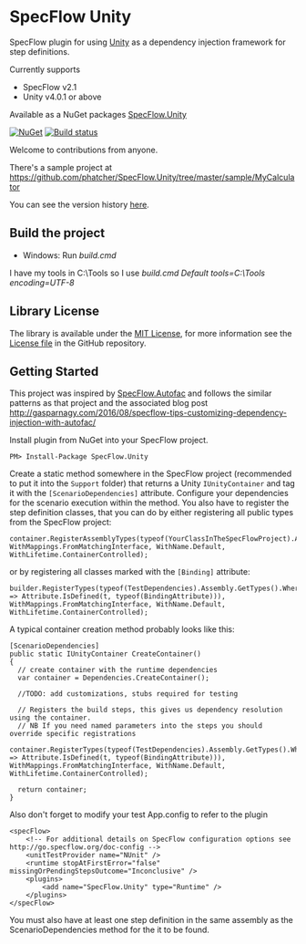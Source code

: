 SpecFlow Unity
================

SpecFlow plugin for using [Unity](https://www.nuget.org/packages/Unity/) as a dependency injection framework for step definitions.

Currently supports

* SpecFlow v2.1
* Unity v4.0.1 or above

Available as a NuGet packages [SpecFlow.Unity](https://www.nuget.org/packages/SpecFlow.Unity/)

[![NuGet](https://img.shields.io/nuget/v/SpecFlow.Unity.svg)](https://www.nuget.org/packages/SpecFlow.Unity/)
[![Build status](https://ci.appveyor.com/api/projects/status/f85dv0joq14uyn31/branch/master?svg=true)](https://ci.appveyor.com/project/PaulHatcher/specflow-unity/branch/master)

Welcome to contributions from anyone.

There's a sample project at https://github.com/phatcher/SpecFlow.Unity/tree/master/sample/MyCalculator

You can see the version history [here](RELEASE_NOTES.md).

## Build the project
* Windows: Run *build.cmd*

I have my tools in C:\Tools so I use *build.cmd Default tools=C:\Tools encoding=UTF-8* 

## Library License

The library is available under the [MIT License](http://en.wikipedia.org/wiki/MIT_License), for more information see the [License file][1] in the GitHub repository.

 [1]: https://github.com/phatcher/SpecFlow.Unity/blob/master/License.md 

## Getting Started

This project was inspired by [SpecFlow.Autofac](https://github.com/gasparnagy/SpecFlow.Autofac) and follows the similar patterns as that project and the associated blog post http://gasparnagy.com/2016/08/specflow-tips-customizing-dependency-injection-with-autofac/

Install plugin from NuGet into your SpecFlow project.

    PM> Install-Package SpecFlow.Unity

Create a static method somewhere in the SpecFlow project (recommended to put it into the `Support` folder) that returns a Unity `IUnityContainer` and tag it with the `[ScenarioDependencies]` attribute. Configure your dependencies for the scenario execution within the method. You also have to register the step definition classes, that you can do by either registering all public types from the SpecFlow project:

    container.RegisterAssemblyTypes(typeof(YourClassInTheSpecFlowProject).Assembly, WithMappings.FromMatchingInterface, WithName.Default, WithLifetime.ContainerControlled);

or by registering all classes marked with the `[Binding]` attribute:

    builder.RegisterTypes(typeof(TestDependencies).Assembly.GetTypes().Where(t => Attribute.IsDefined(t, typeof(BindingAttribute))), WithMappings.FromMatchingInterface, WithName.Default, WithLifetime.ContainerControlled);

A typical container creation method probably looks like this:

    [ScenarioDependencies]
    public static IUnityContainer CreateContainer()
    {
      // create container with the runtime dependencies
      var container = Dependencies.CreateContainer();

      //TODO: add customizations, stubs required for testing

      // Registers the build steps, this gives us dependency resolution using the container.
      // NB If you need named parameters into the steps you should override specific registrations
      container.RegisterTypes(typeof(TestDependencies).Assembly.GetTypes().Where(t => Attribute.IsDefined(t, typeof(BindingAttribute))), WithMappings.FromMatchingInterface, WithName.Default, WithLifetime.ContainerControlled);
      
      return container;
    }

Also don't forget to modify your test App.config to refer to the plugin

    <specFlow>
        <!-- For additional details on SpecFlow configuration options see http://go.specflow.org/doc-config -->
        <unitTestProvider name="NUnit" />
        <runtime stopAtFirstError="false" missingOrPendingStepsOutcome="Inconclusive" />
        <plugins>
            <add name="SpecFlow.Unity" type="Runtime" />
        </plugins>
    </specFlow>

You must also have at least one step definition in the same assembly as the ScenarioDependencies method for the it to be found.
